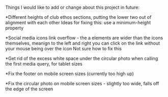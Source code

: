 Things I would like to add or change about this project in future:

*Different heights of club ethos sections, putting the lower two out of alignment with each other
Ideas for fixing this: use a minimum-height property

*Social media icons link overflow - the a elements are wider than the icons themselves, meanign to the left and right
you can click on the link without your mouse being over the icon
Not sure how to fix this

*Get rid of the excess white space under the circular photo when calling the first media query, for tablet sizes

*Fix the footer on mobile screen sizes (currently too high up)

*Fix the circular photo on mobile screen sizes - slightly too wide, falls off the edge of the screen